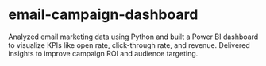 # email-campaign-dashboard
Analyzed email marketing data using Python and built a Power BI dashboard to visualize KPIs like open rate, click-through rate, and revenue. Delivered insights to improve campaign ROI and audience targeting.

